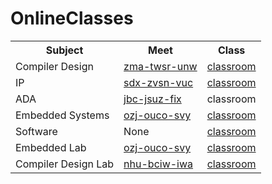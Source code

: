 # OnlineClasses
<!DOCTYPE html>
<html>
<head>
</head>
<body>
<table>
  <tr>
    <th>Subject</th>
    <th>Meet</th>
    <th>Class</th>
  </tr>
  <tr>
    <td>Compiler Design</td>
    <td><a href = "http://meet.google.com/zma-twsr-unw">zma-twsr-unw</a></td>
    <td><a href = "https://classroom.google.com/c/Mjc0ODg3MDI0Njgw">classroom</a></td>
  </tr>
  <tr>
    <td>IP</td>
    <td><a href = "https://meet.google.com/sdx-zvsn-vuc">sdx-zvsn-vuc</a></td>
    <td><a href = "https://classroom.google.com/c/Mjc0NzAzNzQ1MDgz">classroom</a></td>
  </tr>
  <tr>
    <td>ADA</td>
    <td><a href = "https://meet.google.com/jbc-jsuz-fix">jbc-jsuz-fix</a></td>
    <td>classroom</td>
  </tr>
  <tr>
    <td>Embedded Systems</td>
    <td><a href = "https://meet.google.com/ozj-ouco-svy">ozj-ouco-svy</a></td>
    <td><a href = "https://classroom.google.com/c/Mjc0NzMzNzcwNTQy">classroom</a></td>
  </tr>
  <tr>
    <td>Software</td>
    <td>None</td>
    <td><a href = "https://classroom.google.com/c/Mjc0NTM4MTQ0NDgy">classroom</a></td>
  </tr>
  <tr>
    <td>Embedded Lab</td>
   <td><a href = "https://meet.google.com/ozj-ouco-svy">ozj-ouco-svy</a></td>
    <td><a href = "https://classroom.google.com/c/Mjc3NzM4MzE1MTA2">classroom</a></td>
  </tr>
  <tr>
    <td>Compiler Design Lab</td>
    <td><a href = "https://meet.google.com/nhu-bciw-iwa">nhu-bciw-iwa</a></td>
    <td><a href = "https://classroom.google.com/c/Mjc0NTA0MzAyMjI5">classroom</a></td>
  </tr>
  
</table>
</body>
</html>
